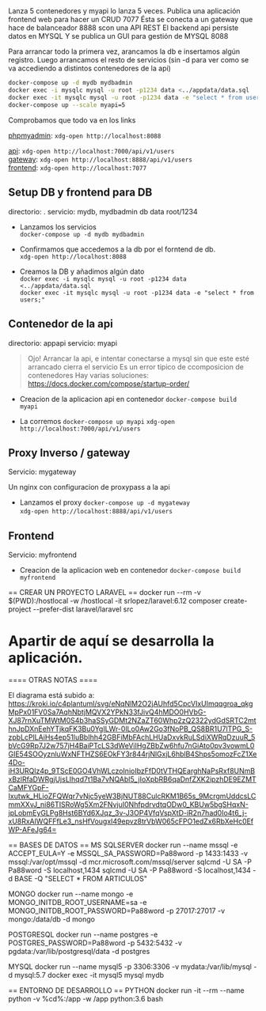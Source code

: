 ## 

Lanza 5 contenedores y myapi lo lanza 5 veces.
Publica una aplicación frontend web para hacer un CRUD 7077
Ésta se conecta a un gateway que hace de balanceador 8888 scon una API REST
El backend api persiste datos en MYSQL
Y se publica un GUI para gestión de MYSQL 8088

Para arrancar todo la primera vez, arancamos la db e insertamos algún registro. Luego arrancamos el resto de servicios (sin -d para ver como se va accediendo a distintos contenedores de la api)

```sh
docker-compose up -d mydb mydbadmin
docker exec -i mysqlc mysql -u root -p1234 data <../appdata/data.sql
docker exec -it mysqlc mysql -u root -p1234 data -e "select * from users;"
docker-compose up --scale myapi=5
```

Comprobamos que todo va en los links

[phpmyadmin](http://localhost:8088): `xdg-open http://localhost:8088`   

[api](http://localhost:7000/api/v1/users): `xdg-open http://localhost:7000/api/v1/users`  
[gateway](http://localhost:8888/api/v1/users): `xdg-open http://localhost:8888/api/v1/users`  
[frontend](http://localhost:7077): `xdg-open http://localhost:7077`  


## Setup DB y frontend para DB
directorio: .
servicio: mydb, mydbadmin
db data root/1234


- Lanzamos los servicios  
`docker-compose up -d mydb mydbadmin`  

- Confirmamos que accedemos a la db por el forntend de db.  
`xdg-open http://localhost:8088`   

- Creamos la DB y añadimos algún dato  
`docker exec -i mysqlc mysql -u root -p1234 data <../appdata/data.sql`  
`docker exec -it mysqlc mysql -u root -p1234 data -e "select * from users;"`


## Contenedor de la api
directorio: appapi
servicio: myapi

> Ojo! Arrancar la api, e intentar conectarse a mysql sin que este esté arrancado cierra el servicio
> Es un error tipico de ccomposicion de contenedores
> Hay varias soluciones: https://docs.docker.com/compose/startup-order/

- Creacion de la aplicacion api en contenedor
`docker-compose build myapi`   

- La corremos
`docker-compose up myapi`
`xdg-open http://localhost:7000/api/v1/users`

## Proxy Inverso / gateway
Servicio:  mygateway

Un nginx con configuracion de proxypass a la api

- Lanzamos el proxy
`docker-compose up -d mygateway`   
`xdg-open http://localhost:8888/api/v1/users`

## Frontend
Servicio:  myfrontend

- Creacion de la aplicacion web en contenedor
`docker-compose build myfrontend`   




== CREAR UN PROYECTO LARAVEL ==
docker run --rm -v $(PWD):/hostlocal -w /hostlocal -it srlopez/laravel:6.12 composer create-project --prefer-dist laravel/laravel src
# Apartir de aquí se desarrolla la aplicación.


==== OTRAS NOTAS ====

El diagrama está subido a:
https://kroki.io/c4plantuml/svg/eNqNlM2O2jAUhfd5CpcVIxUImqqgroa_qkgMpPx01FV0Sa7AqhNbtjMQVX2YPkN33fJivQ4hMDO0HVbG-XJ87rnXuTMWtM0S4b3haSSyGDMt2NZaZT60Whp2zQ2322ydGdSRTC2mthnJpDXnEehYTjkqFK3Bu0YgILWr-0lLo0Aw2Go3fNoPB_QS8BR1U7lTPG_S-zpbLcPlLAiHs4ep51luBbIhh42GBFiMbFAchLHUaDxvkRuLSdiXWRqDzuuR_5bVcG9Rp7J2w757jH4BaiPTcLS3dWeViIHgZBbZw6hfu7nGiAto0pv3vowmL0GIE54SOOyznluWxNFTHZS6EOkFY3r844rjNlGxjL6hblB4Shps5omozFcZ1Xe4Do-iH3URQlz4p_9TScE0GO4VhWLczoInioIbzFfD0tVTHQEarghNaPsRxf8UNmBxBzlRfaDWRgjUjsLIhqd7t1Ba7vNQAbl5_jIoXpbRB6qaDnfZXK2ipzhDE9EZMTCaMFYGpF-Ixutwk_HLioZFQWqr7vNjc5yeW3BjNUT88CulcRKM1B65s_9McrgmUddcsLCmmXXvJ_ni86TISRoWg5Xm2FNvjuI0NhfpdrvdtqODw0_KBUw5bgSHqxN-jpLobmEyGLPg8Hst6BYd6XJqz_3v-J3OP4VfqVspXtD-iR2n7had0Io4t6_j-xU8RxAlWQFFfLe3_nsHfVougxI49epvz8trVbW065cFPO1edZx6RbXeHc0EfWP-AFeJg64=


== BASES DE DATOS ==
MS SQLSERVER
docker run --name mssql -e ACCEPT_EULA=Y -e MSSQL_SA_PASSWORD=Pa88word -p 1433:1433 -v mssql:/var/opt/mssql -d mcr.microsoft.com/mssql/server
sqlcmd -U SA -P Pa88word -S localhost,1434
sqlcmd -U SA -P Pa88word -S localhost,1434 -d BASE -Q "SELECT * FROM ARTICULOS"

MONGO
docker run --name mongo -e MONGO_INITDB_ROOT_USERNAME=sa -e MONGO_INITDB_ROOT_PASSWORD=Pa88word -p 27017:27017  -v mongo:/data/db -d mongo

POSTGRESQL
docker run --name postgres -e POSTGRES_PASSWORD=Pa88word -p 5432:5432  -v pgdata:/var/lib/postgresql/data -d postgres

MYSQL
docker run --name mysql5 -p 3306:3306 -v mydata:/var/lib/mysql -d mysql:5.7
docker exec -it mysql5 mysql mydb

== ENTORNO DE DESARROLLO ==
PYTHON
docker run -it --rm --name python -v %cd%:/app -w /app python:3.6 bash